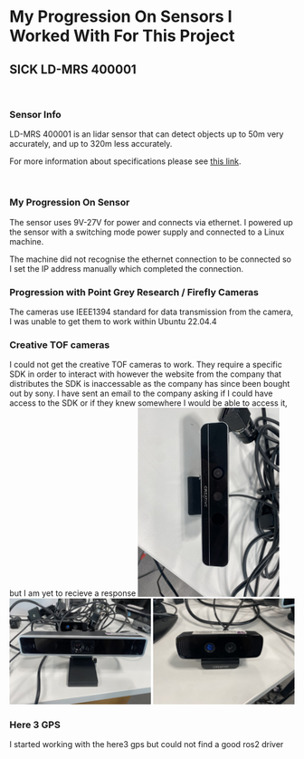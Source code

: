 
# My Progression On Sensors I Worked With For This Project

## SICK LD-MRS 400001
<br>

### Sensor Info

LD-MRS 400001 is an lidar sensor that can detect objects up to 50m very accurately, and up to 320m less accurately.

For more information about specifications please see [this link](https://cdn.sick.com/media/pdf/5/55/355/dataSheet_LD-MRS400001_1045046_en.pdf).

<br>

### My Progression On Sensor

The sensor uses 9V-27V for power and connects via ethernet. I powered up the sensor with a switching mode power supply and connected to a Linux machine.

The machine did not recognise the ethernet connection to be connected so I set the IP address manually which completed the connection.

### Progression with Point Grey Research / Firefly Cameras

The cameras use IEEE1394 standard for data transmission from the camera, I was unable to get them to work within Ubuntu 22.04.4

### Creative TOF cameras

I could not get the creative TOF cameras to work. They require a specific SDK in order to interact with however the website from the company that distributes the SDK is inaccessable as the company has since been bought out by sony. I have sent an email to the company asking if I could have access to the SDK or if they knew somewhere I would be able to access it, but I am yet to recieve a response
<img src="https://github.com/EgeSaykan/Camera-Synchronization-Measurement/blob/main/docs/Creative1.jpg?raw=true" alt="Creative Camera" width="250"/>
<img src="https://github.com/EgeSaykan/Camera-Synchronization-Measurement/blob/main/docs/Creative2.jpg?raw=true" alt="Creative Camera" width="250"/>
<img src="https://github.com/EgeSaykan/Camera-Synchronization-Measurement/blob/main/docs/Creative3.jpg?raw=true" alt="Creative Camera" width="250"/>

### Here 3 GPS

I started working with the here3 gps but could not find a good ros2 driver
